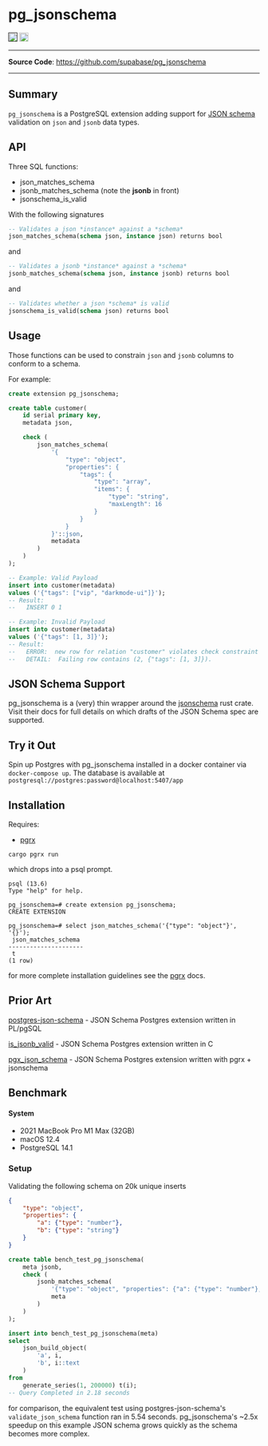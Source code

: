 # pg_jsonschema

<p>
<a href=""><img src="https://img.shields.io/badge/postgresql-12+-blue.svg" alt="PostgreSQL version" height="18"></a>
<a href="https://github.com/supabase/pg_jsonschema/blob/master/LICENSE"><img src="https://img.shields.io/pypi/l/markdown-subtemplate.svg" alt="License" height="18"></a>

</p>

---

**Source Code**: <a href="https://github.com/supabase/pg_jsonschema" target="_blank">https://github.com/supabase/pg_jsonschema</a>

---

## Summary

`pg_jsonschema` is a PostgreSQL extension adding support for [JSON schema](https://json-schema.org/) validation on `json` and `jsonb` data types.


## API
Three SQL functions:
- json_matches_schema
- jsonb_matches_schema (note the **jsonb** in front)
- jsonschema_is_valid

With the following signatures
```sql
-- Validates a json *instance* against a *schema*
json_matches_schema(schema json, instance json) returns bool
```
and
```sql
-- Validates a jsonb *instance* against a *schema*
jsonb_matches_schema(schema json, instance jsonb) returns bool
```
and
```sql
-- Validates whether a json *schema* is valid
jsonschema_is_valid(schema json) returns bool
```

## Usage
Those functions can be used to constrain `json` and `jsonb` columns to conform to a schema.

For example:
```sql
create extension pg_jsonschema;

create table customer(
    id serial primary key,
    metadata json,

    check (
        json_matches_schema(
            '{
                "type": "object",
                "properties": {
                    "tags": {
                        "type": "array",
                        "items": {
                            "type": "string",
                            "maxLength": 16
                        }
                    }
                }
            }'::json,
            metadata
        )
    )
);

-- Example: Valid Payload
insert into customer(metadata)
values ('{"tags": ["vip", "darkmode-ui"]}');
-- Result:
--   INSERT 0 1

-- Example: Invalid Payload
insert into customer(metadata)
values ('{"tags": [1, 3]}');
-- Result:
--   ERROR:  new row for relation "customer" violates check constraint "customer_metadata_check"
--   DETAIL:  Failing row contains (2, {"tags": [1, 3]}).
```

## JSON Schema Support

pg_jsonschema is a (very) thin wrapper around the [jsonschema](https://docs.rs/jsonschema/latest/jsonschema/) rust crate. Visit their docs for full details on which drafts of the JSON Schema spec are supported.

## Try it Out

Spin up Postgres with pg_jsonschema installed in a docker container via `docker-compose up`. The database is available at `postgresql://postgres:password@localhost:5407/app`


## Installation


Requires:
- [pgrx](https://github.com/tcdi/pgrx)


```shell
cargo pgrx run
```

which drops into a psql prompt.
```psql
psql (13.6)
Type "help" for help.

pg_jsonschema=# create extension pg_jsonschema;
CREATE EXTENSION

pg_jsonschema=# select json_matches_schema('{"type": "object"}', '{}');
 json_matches_schema 
---------------------
 t
(1 row)
```

for more complete installation guidelines see the [pgrx](https://github.com/tcdi/pgrx) docs.


## Prior Art

[postgres-json-schema](https://github.com/gavinwahl/postgres-json-schema) - JSON Schema Postgres extension written in PL/pgSQL

[is_jsonb_valid](https://github.com/furstenheim/is_jsonb_valid) - JSON Schema Postgres extension written in C

[pgx_json_schema](https://github.com/jefbarn/pgx_json_schema) - JSON Schema Postgres extension written with pgrx + jsonschema


## Benchmark


#### System
- 2021 MacBook Pro M1 Max (32GB)
- macOS 12.4
- PostgreSQL 14.1

### Setup
Validating the following schema on 20k unique inserts

```json
{
    "type": "object",
    "properties": {
        "a": {"type": "number"},
        "b": {"type": "string"}
    }
}
```

```sql
create table bench_test_pg_jsonschema(
    meta jsonb,
    check (
        jsonb_matches_schema(
            '{"type": "object", "properties": {"a": {"type": "number"}, "b": {"type": "string"}}}',
            meta
        )
    )
);

insert into bench_test_pg_jsonschema(meta)
select
    json_build_object(
        'a', i,
        'b', i::text
    )
from
    generate_series(1, 200000) t(i);
-- Query Completed in 2.18 seconds 
```
for comparison, the equivalent test using postgres-json-schema's `validate_json_schema` function ran in 5.54 seconds. pg_jsonschema's ~2.5x speedup on this example JSON schema grows quickly as the schema becomes more complex.
